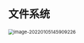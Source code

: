 ## 文件系统

<img src="https://ln-markdown-image-bucket.oss-cn-beijing.aliyuncs.com/img/image-20220105145909226.png" alt="image-20220105145909226" style="zoom:67%;" />

